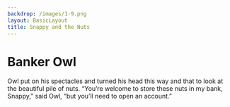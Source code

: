 ```yaml
---
backdrop: /images/1-9.png
layout: BasicLayout
title: Snappy and the Nuts
---
```


# Banker Owl

Owl put on his spectacles and turned his head this way and that to look at the beautiful pile of nuts. “You’re welcome to store these nuts in my bank, Snappy,” said Owl, “but you’ll need to open an account.”

<Pagination previous="8" next="10"/>

